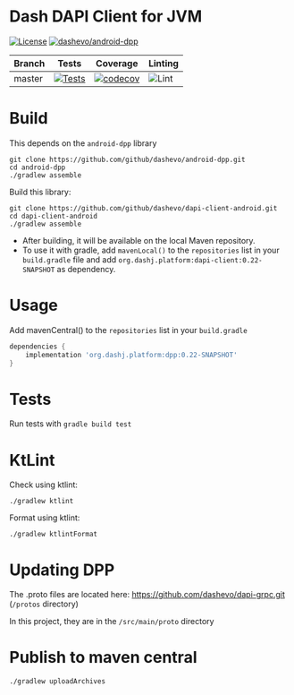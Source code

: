 # Dash DAPI Client for JVM

[![License](https://img.shields.io/github/license/dashevo/dapi-client-android)](https://github.com/dashevo/dapi-client-android/blob/master/LICENSE)
[![dashevo/android-dpp](https://tokei.rs/b1/github/dashevo/dapi-client-android?category=code)](https://github.com/dashevo/dapi-client-android)

| Branch | Tests                                                                                      | Coverage                                                                                                                             | Linting                                                                    |
|--------|--------------------------------------------------------------------------------------------|--------------------------------------------------------------------------------------------------------------------------------------|----------------------------------------------------------------------------|
| master | [![Tests](https://github.com/dashevo/dapi-client-android/workflows/CI/badge.svg?branch=master)](https://github.com/dashevo/dapi-client-android/actions) | [![codecov](https://codecov.io/gh/dashevo/dapi-client-android/branch/master/graph/badge.svg)](https://codecov.io/gh/dashevo/dapi-client-android) | ![Lint](https://github.com/dashevo/dapi-client-android/workflows/Kotlin%20Linter/badge.svg) |



# Build
This depends on the `android-dpp` library
```
git clone https://github.com/github/dashevo/android-dpp.git
cd android-dpp
./gradlew assemble
```
Build this library:
```
git clone https://github.com/github/dashevo/dapi-client-android.git
cd dapi-client-android
./gradlew assemble
```
- After building, it will be available on the local Maven repository.
- To use it with gradle, add `mavenLocal()` to the `repositories` list in your `build.gradle` file and add `org.dashj.platform:dapi-client:0.22-SNAPSHOT` as dependency. 

# Usage
Add mavenCentral() to the `repositories` list in your `build.gradle`
```groovy
dependencies {
    implementation 'org.dashj.platform:dpp:0.22-SNAPSHOT'
}
```

# Tests
Run tests with `gradle build test`

# KtLint
Check using ktlint:
```shell
./gradlew ktlint
```
Format using ktlint:
```shell
./gradlew ktlintFormat
```

# Updating DPP
The .proto files are located here: https://github.com/dashevo/dapi-grpc.git (`/protos` directory)

In this project, they are in the `/src/main/proto` directory

# Publish to maven central
```  
./gradlew uploadArchives
```
